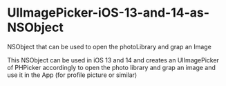 # UIImagePicker-iOS-13-and-14-as-NSObject
NSObject that can be used to open the photoLibrary and grap an Image

This NSObject can be used in iOS 13 and 14 and creates an UIImagePicker of PHPicker accordingly 
to open the photo library and grap an image and use it in the App (for profile picture or similar)

